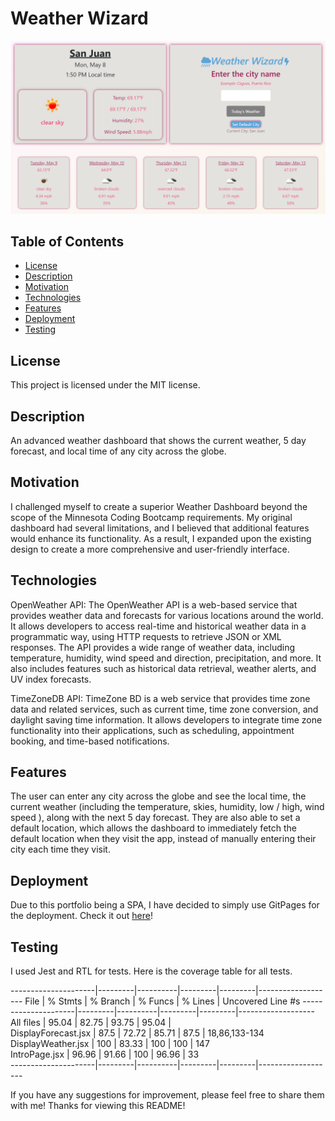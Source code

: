# Weather Wizard

![Screenshot](./public/assets/react-weather-screenshot.png)
## Table of Contents
- [License](#license)
- [Description](#description)
- [Motivation](#motivation)
- [Technologies](#technologies)
- [Features](#features)
- [Deployment](#Deployment)
- [Testing](#testing)

## License
This project is licensed under the MIT license.

## Description
An advanced weather dashboard that shows the current weather, 5 day forecast, and local time of any city across the globe.

## Motivation
I challenged myself to create a superior Weather Dashboard beyond the scope of the Minnesota Coding Bootcamp requirements. My original dashboard had several limitations, and I believed that additional features would enhance its functionality. As a result, I expanded upon the existing design to create a more comprehensive and user-friendly interface.

## Technologies
OpenWeather API:
The OpenWeather API is a web-based service that provides weather data and forecasts for various locations around the world. It allows developers to access real-time and historical weather data in a programmatic way, using HTTP requests to retrieve JSON or XML responses. The API provides a wide range of weather data, including temperature, humidity, wind speed and direction, precipitation, and more. It also includes features such as historical data retrieval, weather alerts, and UV index forecasts. 

TimeZoneDB API:
TimeZone BD is a web service that provides time zone data and related services, such as current time, time zone conversion, and daylight saving time information. It allows developers to integrate time zone functionality into their applications, such as scheduling, appointment booking, and time-based notifications. 

## Features
The user can enter any city across the globe and see the local time, the current weather (including the temperature, skies, humidity, low / high, wind speed ), along with the next 5 day forecast. They are also able to set a default location, which allows the dashboard to immediately fetch the default location when they visit the app, instead of manually entering their city each time they visit. 

## Deployment
Due to this portfolio being a SPA, I have decided to simply use GitPages for the deployment. Check it out [here](https://kenny4297.github.io/Weather-Wizard/)!

## Testing
I used Jest and RTL for tests. Here is the coverage table for all tests.

---------------------|---------|----------|---------|---------|-------------------
File                 | % Stmts | % Branch | % Funcs | % Lines | Uncovered Line #s 
---------------------|---------|----------|---------|---------|-------------------
All files            |   95.04 |    82.75 |   93.75 |   95.04 |                   
 DisplayForecast.jsx |    87.5 |    72.72 |   85.71 |    87.5 | 18,86,133-134     
 DisplayWeather.jsx  |     100 |    83.33 |     100 |     100 | 147               
 IntroPage.jsx       |   96.96 |    91.66 |     100 |   96.96 | 33                
---------------------|---------|----------|---------|---------|-------------------


If you have any suggestions for improvement, please feel free to share them with me! Thanks for viewing this README!


